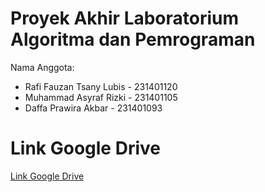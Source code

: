 # Proyek Akhir Laboratorium Algoritma dan Pemrograman
Nama Anggota:
* Rafi Fauzan Tsany Lubis - 231401120
* Muhammad Asyraf Rizki - 231401105
* Daffa Prawira Akbar - 231401093

# Link Google Drive
<a href="https://drive.google.com/drive/folders/1YhH5m7dZ0aD-U77n1vt4MUsg9wd-a90C?usp=drive_link" target="_blank">Link Google Drive</a>
